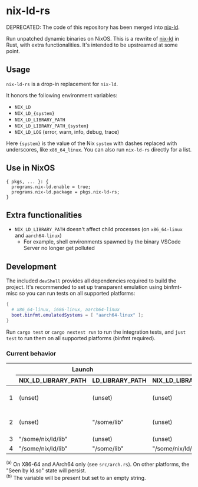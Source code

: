 # nix-ld-rs

DEPRECATED: The code of this repository has been merged into [nix-ld](https://github.com/Mic92/nix-ld).

Run unpatched dynamic binaries on NixOS.
This is a rewrite of [nix-ld](https://github.com/Mic92/nix-ld) in Rust, with extra functionalities.
It's intended to be upstreamed at some point.

## Usage

`nix-ld-rs` is a drop-in replacement for `nix-ld`.

It honors the following environment variables:

- `NIX_LD`
- `NIX_LD_{system}`
- `NIX_LD_LIBRARY_PATH`
- `NIX_LD_LIBRARY_PATH_{system}`
- `NIX_LD_LOG` (error, warn, info, debug, trace)

Here `{system}` is the value of the Nix `system` with dashes replaced with underscores, like `x86_64_linux`.
You can also run `nix-ld-rs` directly for a list.

## Use in NixOS

```
{ pkgs, ... }: {
  programs.nix-ld.enable = true;
  programs.nix-ld.package = pkgs.nix-ld-rs;
}
```

## Extra functionalities

- `NIX_LD_LIBRARY_PATH` doesn't affect child processes (on `x86_64-linux` and `aarch64-linux`)
    - For example, shell environments spawned by the binary VSCode Server no longer get polluted

## Development

The included `devShell` provides all dependencies required to build the project.
It's recommended to set up transparent emulation using binfmt-misc so you can run tests on all supported platforms:

```nix
{
  # x86_64-linux, i686-linux, aarch64-linux
  boot.binfmt.emulatedSystems = [ "aarch64-linux" ];
}
```

Run `cargo test` or `cargo nextest run` to run the integration tests, and `just test` to run them on all supported platforms (binfmt required).

### Current behavior

<table>
<thead>
  <tr>
    <th rowspan="2"></th>
    <th colspan="2">Launch</th>
    <th colspan="2">Seen by ld.so</th>
    <th colspan="2">Seen by getenv() and children <sup>(a)</sup></th>
  </tr>
  <tr>
    <th>NIX_LD_LIBRARY_PATH</th>
    <th>LD_LIBRARY_PATH</th>
    <th>NIX_LD_LIBRARY_PATH</th>
    <th>LD_LIBRARY_PATH</th>
    <th>NIX_LD_LIBRARY_PATH</th>
    <th>LD_LIBRARY_PATH</th>
  </tr>
</thead>
<tbody>
  <tr>
    <td>1</td>
    <td>(unset)</td>
    <td>(unset)</td>
    <td>(unset)</td>
    <td>"/run/current-system/sw/share/nix-ld/lib"</td>
    <td>(unset)</td>
    <td>"" <sup>(b)</sup></td>
  </tr>
  <tr>
    <td>2</td>
    <td>(unset)</td>
    <td>"/some/lib"</td>
    <td>(unset)</td>
    <td>"/some/lib:/run/current-system/sw/share/nix-ld/lib"</td>
    <td>(unset)</td>
    <td>"/some/lib"</td>
  </tr>
  <tr>
    <td>3</td>
    <td>"/some/nix/ld/lib"</td>
    <td>(unset)</td>
    <td>(unset)</td>
    <td>"/some/nix/ld/lib"</td>
    <td>"/some/nix/ld/lib"</td>
    <td>(unset)</td>
  </tr>
  <tr>
    <td>4</td>
    <td>"/some/nix/ld/lib"</td>
    <td>"/some/lib"</td>
    <td>"/some/nix/ld/lib"</td>
    <td>"/some/lib:/some/nix/ld/lib"</td>
    <td>"/some/nix/ld/lib"</td>
    <td>"/some/lib"</td>
  </tr>
</tbody>
</table>

<sup>(a)</sup> On X86-64 and AArch64 only (see `src/arch.rs`). On other platforms, the "Seen by ld.so" state will persist.<br/>
<sup>(b)</sup> The variable will be present but set to an empty string.<br/>
